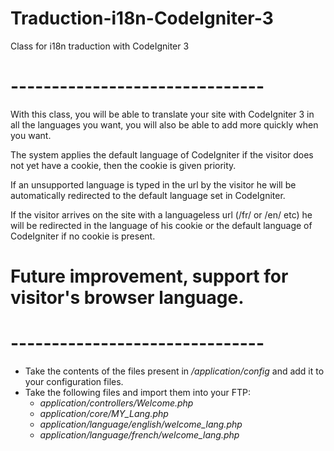 # Traduction-i18n-CodeIgniter-3
Class for i18n traduction with CodeIgniter 3

# ------------------------------- #

With this class, you will be able to translate your site with CodeIgniter 3 in all the languages you want, you will also be able to add more quickly when you want.

The system applies the default language of CodeIgniter if the visitor does not yet have a cookie, then the cookie is given priority.

If an unsupported language is typed in the url by the visitor he will be automatically redirected to the default language set in CodeIgniter.

If the visitor arrives on the site with a languageless url (/fr/ or /en/ etc) he will be redirected in the language of his cookie or the default language of CodeIgniter if no cookie is present.

# Future improvement, support for visitor's browser language. #

# ------------------------------- #

- Take the contents of the files present in */application/config* and add it to your configuration files.
- Take the following files and import them into your FTP:
  - *application/controllers/Welcome.php*
  - *application/core/MY_Lang.php*
  - *application/language/english/welcome_lang.php*
  - *application/language/french/welcome_lang.php*
